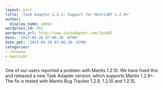 ```yaml
---
layout: post
title: 'Task Adapter 2.5.1: Support for MantisBT 1.2.9+'
author:
  display_name: admin
wordpress_id: 562
wordpress_url: http://www.taskadapter.com/?p=562
date: '2013-05-28 07:06:30 -0700'
date_gmt: '2013-05-28 07:06:30 -0700'
categories:
- release
- mantisbt
---
```

<p>One of our users reported a problem with Mantis 1.2.10. We have fixed this and released a new Task Adapter version, which supports Mantis 1.2.9+. The fix is tested with Mantis Bug Tracker 1.2.8, 1.2.10 and 1.2.15.</p>
<p> </p>
